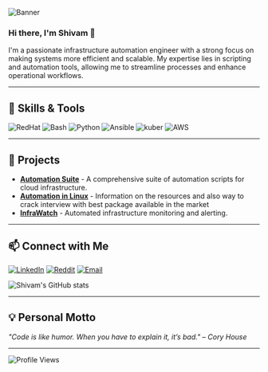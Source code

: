 ![Banner](https://your-banner-url.com)

### Hi there, I'm Shivam 👋

I'm a passionate infrastructure automation engineer with a strong focus on making systems more efficient and scalable. My expertise lies in scripting and automation tools, allowing me to streamline processes and enhance operational workflows.

---

## 🔧 **Skills & Tools**

![RedHat](https://img.shields.io/badge/Red_Hat-EE0000?style=for-the-badge&logo=redhat&logoColor=white)
![Bash](https://img.shields.io/badge/Bash_Scripting-4EAA25?style=for-the-badge&logo=gnu-bash&logoColor=white)
![Python](https://img.shields.io/badge/Python-3776AB?style=for-the-badge&logo=python&logoColor=white)
![Ansible](https://img.shields.io/badge/Ansible-EE0000?style=for-the-badge&logo=ansible&logoColor=white)
![kuber](https://img.shields.io/badge/Kubernetes-326CE5?style=for-the-badge&logo=kubernetes&logoColor=white)
![AWS](https://img.shields.io/badge/Amazon_AWS-232F3E?style=for-the-badge&logo=amazon-aws&logoColor=white)

---

## 🚀 **Projects**

- [**Automation Suite**](https://github.com/Shivam/automation-suite) - A comprehensive suite of automation scripts for cloud infrastructure.
- [**Automation in Linux**](https://github.com/greatest94/AutomationInLinux/edit/main/README.md) - Information on the resources and also way to crack interview with best package available in the market
- [**InfraWatch**](https://github.com/Shivam/infrapipeline) - Automated infrastructure monitoring and alerting.

---

## 📫 **Connect with Me**

[![LinkedIn](https://img.shields.io/badge/LinkedIn-0077B5?style=for-the-badge&logo=linkedin&logoColor=white)](https://www.linkedin.com/in/shivam-singh-028b11118/)
[![Reddit](https://img.shields.io/badge/Reddit-FF4500?style=for-the-badge&logo=reddit&logoColor=white)](https://www.reddit.com/user/AutomateWithShivam/)
[![Email](https://img.shields.io/badge/Email-D14836?style=for-the-badge&logo=gmail&logoColor=white)](mailto:greatest94@outlook.com)

![Shivam's GitHub stats](https://github-readme-stats.vercel.app/api?username=Shivam&show_icons=true&theme=radical)

---

## 💡 **Personal Motto**

_"Code is like humor. When you have to explain it, it’s bad." – Cory House_

---

![Profile Views](https://komarev.com/ghpvc/?username=Shivam&color=blue)
